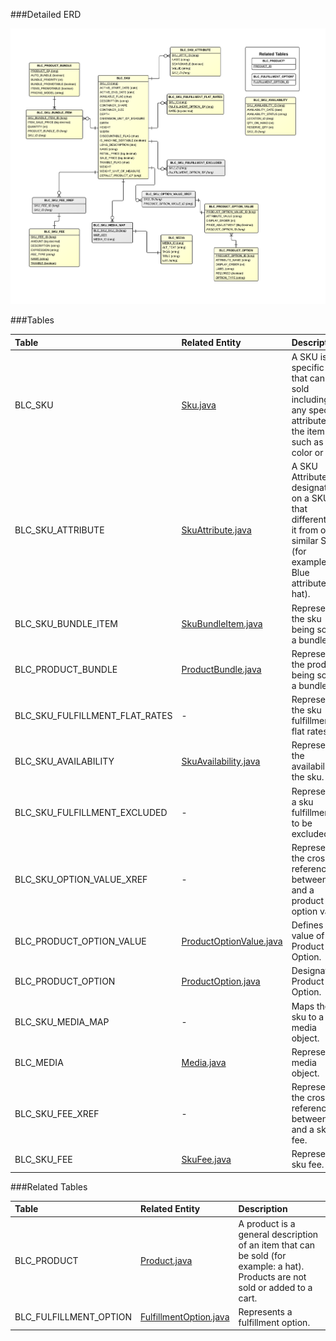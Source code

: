 

###Detailed ERD

[![Catalog Sku Detail](images/dataModel/CatalogSkuDetailedERD.png)](images/dataModel/CatalogSkuDetailedERD.png)

###Tables

| Table               | Related Entity    | Description                                         |
|:--------------------|:------------------|:----------------------------------------------------|
|BLC_SKU              | [Sku.java](http://javadoc.broadleafcommerce.org/current/framework/org/broadleafcommerce/core/catalog/domain/Sku.html)          | A SKU is a specific item that can be sold including any specific attributes of the item such as color or size.  |
|BLC_SKU_ATTRIBUTE    | [SkuAttribute.java](http://javadoc.broadleafcommerce.org/current/framework/org/broadleafcommerce/core/catalog/domain/SkuAttribute.html)          | A SKU Attribute is a designator on a SKU that differentiates it from other similar SKUs (for example: Blue attribute for hat).  |
|BLC_SKU_BUNDLE_ITEM  | [SkuBundleItem.java](http://javadoc.broadleafcommerce.org/current/framework/org/broadleafcommerce/core/catalog/domain/SkuBundleItem.html)          | Represents the sku being sold in a bundle.  |
|BLC_PRODUCT_BUNDLE   | [ProductBundle.java](http://javadoc.broadleafcommerce.org/current/framework/org/broadleafcommerce/core/catalog/domain/ProductBundle.html)          | Represents the product being sold in a bundle.  |
|BLC_SKU_FULFILLMENT_FLAT_RATES| - | Represents the sku fulfillment flat rates.  |
|BLC_SKU_AVAILABILITY | [SkuAvailability.java](http://javadoc.broadleafcommerce.org/current/framework/org/broadleafcommerce/core/inventory/domain/SkuAvailability.html)      | Represents the availability of the sku.  |
|BLC_SKU_FULFILLMENT_EXCLUDED| -   | Represents if a sku fulfillment is to be excluded.  |
|BLC_SKU_OPTION_VALUE_XREF   | -   | Represents the cross reference between sku and a product option value. |
|BLC_PRODUCT_OPTION_VALUE    | [ProductOptionValue.java](http://javadoc.broadleafcommerce.org/current/framework/org/broadleafcommerce/core/catalog/domain/ProductOptionValue.html)   | Defines the value of a Product Option.  |
|BLC_PRODUCT_OPTION    | [ProductOption.java](http://javadoc.broadleafcommerce.org/current/framework/org/broadleafcommerce/core/catalog/domain/ProductOption.html)         | Designates a Product Option.  |
|BLC_SKU_MEDIA_MAP    | -          | Maps the sku to a media object.  |
|BLC_MEDIA            | [Media.java](http://javadoc.broadleafcommerce.org/current/framework/org/broadleafcommerce/core/media/domain/Media.html)          | Represents a media object.  |
|BLC_SKU_FEE_XREF    | -           | Represents the cross reference between sku and a sku fee. |
|BLC_SKU_FEE    | [SkuFee.java](http://javadoc.broadleafcommerce.org/current/framework/org/broadleafcommerce/core/catalog/domain/SkuFee.html)   | Represents a sku fee.  |


###Related Tables

| Table               | Related Entity    | Description                                         |
|:--------------------|:------------------|:----------------------------------------------------|
|BLC_PRODUCT          | [Product.java](http://javadoc.broadleafcommerce.org/current/framework/org/broadleafcommerce/core/catalog/domain/Product.html)          | A product is a general description of an item that can be sold (for example: a hat). Products are not sold or added to a cart.  |
|BLC_FULFILLMENT_OPTION | [FulfillmentOption.java](http://javadoc.broadleafcommerce.org/current/framework/org/broadleafcommerce/core/order/domain/FulfillmentOption.html)        | Represents a fulfillment option.  |

